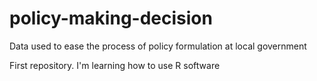 # policy-making-decision
Data used to ease the process of policy formulation at local government

First repository. I'm learning how to use R software
